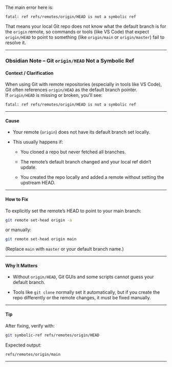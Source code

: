 The main error here is:

```
fatal: ref refs/remotes/origin/HEAD is not a symbolic ref
```

That means your local Git repo does not know what the default branch is for the `origin` remote, so commands or tools (like VS Code) that expect `origin/HEAD` to point to something (like `origin/main` or `origin/master`) fail to resolve it.

---

### Obsidian Note – Git `origin/HEAD` Not a Symbolic Ref

#### **Context / Clarification**

When using Git with remote repositories (especially in tools like VS Code), Git often references `origin/HEAD` as the default branch pointer.  
If `origin/HEAD` is missing or broken, you'll see:

```
fatal: ref refs/remotes/origin/HEAD is not a symbolic ref
```

---

#### **Cause**

- Your remote (`origin`) does not have its default branch set locally.
    
- This usually happens if:
    
    - You cloned a repo but never fetched all branches.
        
    - The remote’s default branch changed and your local ref didn’t update.
        
    - You created the repo locally and added a remote without setting the upstream HEAD.
        

---

#### **How to Fix**

To explicitly set the remote’s HEAD to point to your main branch:

```bash
git remote set-head origin -a
```

or manually:

```bash
git remote set-head origin main
```

(Replace `main` with `master` or your default branch name.)

---

#### **Why It Matters**

- Without `origin/HEAD`, Git GUIs and some scripts cannot guess your default branch.
    
- Tools like `git clone` normally set it automatically, but if you create the repo differently or the remote changes, it must be fixed manually.
    

---

#### **Tip**

After fixing, verify with:

```bash
git symbolic-ref refs/remotes/origin/HEAD
```

Expected output:

```
refs/remotes/origin/main
```

---

